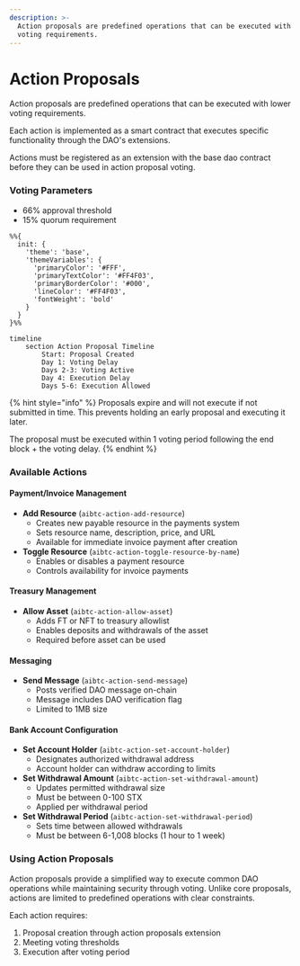 ```yaml
---
description: >-
  Action proposals are predefined operations that can be executed with lower
  voting requirements.
---
```


# Action Proposals

Action proposals are predefined operations that can be executed with lower voting requirements.

Each action is implemented as a smart contract that executes specific functionality through the DAO's extensions.

Actions must be registered as an extension with the base dao contract before they can be used in action proposal voting.

### Voting Parameters

* 66% approval threshold
* 15% quorum requirement

```mermaid
%%{
  init: {
    'theme': 'base',
    'themeVariables': {
      'primaryColor': '#FFF',
      'primaryTextColor': '#FF4F03',
      'primaryBorderColor': '#000',
      'lineColor': '#FF4F03',
      'fontWeight': 'bold'
    }
  }
}%%

timeline
    section Action Proposal Timeline
        Start: Proposal Created
        Day 1: Voting Delay
        Days 2-3: Voting Active
        Day 4: Execution Delay
        Days 5-6: Execution Allowed
```

{% hint style="info" %}
Proposals expire and will not execute if not submitted in time. This prevents holding an early proposal and executing it later.

The proposal must be executed within 1 voting period following the end block + the voting delay.
{% endhint %}

### Available Actions

#### Payment/Invoice Management

* **Add Resource** (`aibtc-action-add-resource`)
  * Creates new payable resource in the payments system
  * Sets resource name, description, price, and URL
  * Available for immediate invoice payment after creation
* **Toggle Resource** (`aibtc-action-toggle-resource-by-name`)
  * Enables or disables a payment resource
  * Controls availability for invoice payments

#### Treasury Management

* **Allow Asset** (`aibtc-action-allow-asset`)
  * Adds FT or NFT to treasury allowlist
  * Enables deposits and withdrawals of the asset
  * Required before asset can be used

#### Messaging

* **Send Message** (`aibtc-action-send-message`)
  * Posts verified DAO message on-chain
  * Message includes DAO verification flag
  * Limited to 1MB size

#### Bank Account Configuration

* **Set Account Holder** (`aibtc-action-set-account-holder`)
  * Designates authorized withdrawal address
  * Account holder can withdraw according to limits
* **Set Withdrawal Amount** (`aibtc-action-set-withdrawal-amount`)
  * Updates permitted withdrawal size
  * Must be between 0-100 STX
  * Applied per withdrawal period
* **Set Withdrawal Period** (`aibtc-action-set-withdrawal-period`)
  * Sets time between allowed withdrawals
  * Must be between 6-1,008 blocks (1 hour to 1 week)

### Using Action Proposals

Action proposals provide a simplified way to execute common DAO operations while maintaining security through voting. Unlike core proposals, actions are limited to predefined operations with clear constraints.

Each action requires:

1. Proposal creation through action proposals extension
2. Meeting voting thresholds
3. Execution after voting period
